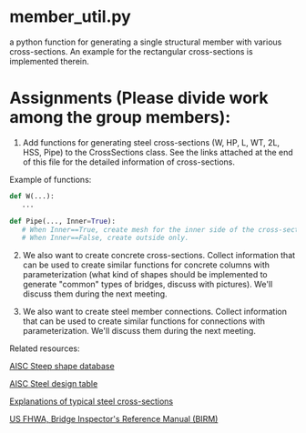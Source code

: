 # member_util.py
a python function for generating a single structural member with various cross-sections. An example for the rectangular cross-sections is implemented therein.

# Assignments (Please divide work among the group members):
1. Add functions for generating steel cross-sections (W, HP, L, WT, 2L, HSS, Pipe) to the CrossSections class. See the links attached at the end of this file for the detailed information of cross-sections.

Example of functions:
```python
def W(...):
   ...

def Pipe(..., Inner=True):
   # When Inner==True, create mesh for the inner side of the cross-section
   # When Inner==False, create outside only.
```


2. We also want to create concrete cross-sections. Collect information that can be used to create similar functions for concrete columns with parameterization (what kind of shapes should be implemented to generate "common" types of bridges, discuss with pictures). We'll discuss them during the next meeting.

3. We also want to create steel member connections. Collect information that can be used to create similar functions for connections with parameterization. We'll discuss them during the next meeting.

Related resources:

[AISC Steep shape database](https://view.officeapps.live.com/op/view.aspx?src=https%3A%2F%2Fwww.aisc.org%2Fglobalassets%2Faisc%2Fmanual%2Fv15.0-shapes-database%2Faisc-shapes-database-v15.0.xlsx&wdOrigin=BROWSELINK)

[AISC Steel design table](https://www.aisc.org/globalassets/aisc/manual/v15.1-companion/v15.1_vol-2_design-tables.pdf)

[Explanations of typical steel cross-sections](https://www.stainless-structurals.com/download/Brochure_Structurals-and-Custom-shapes-web.pdf)

[US FHWA, Bridge Inspector's Reference Manual (BIRM)](https://www.fhwa.dot.gov/bridge/nbis/pubs/nhi12049.pdf)